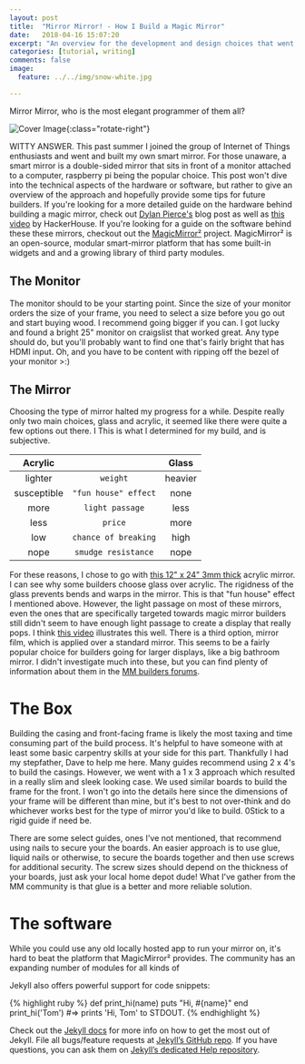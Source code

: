 ```yaml
---
layout: post
title:  "Mirror Mirror! - How I Build a Magic Mirror"
date:   2018-04-16 15:07:20
excerpt: "An overview for the development and design choices that went into the construction of an IOT smart mirror"
categories: [tutorial, writing]
comments: false
image:
  feature: ../../img/snow-white.jpg

---
```


Mirror Mirror, who is the most elegant programmer of them all?

![Cover Image](../../img/Cover.jpg){:class="rotate-right"}

WITTY ANSWER. This past summer I joined the group of Internet of Things enthusiasts and went and built my own smart mirror. For those unaware, a smart mirror is a double-sided mirror that sits in front of a monitor attached to a computer, raspberry pi being the popular choice. This post won't dive into the technical aspects of the hardware or software, but rather to give an overview of the approach and hopefully provide some tips for future builders. If you're looking for a more detailed guide on the hardware behind building a magic mirror, check out [Dylan Pierce's](http://blog.dylanjpierce.com/raspberrypi/magicmirror/tutorial/2015/12/27/build-a-magic-mirror.html) blog post as well as [this video](https://www.youtube.com/watch?v=fkVBAcvbrjU&t=) by HackerHouse. If you're looking for a guide on the software behind these these mirrors, checkout out the [MagicMirror²](https://github.com/MichMich/MagicMirror) project. MagicMirror² is an open-source, modular smart-mirror platform that has some built-in widgets and and a growing library of third party modules.

## The Monitor
The monitor should to be your starting point. Since the size of your monitor orders the size of your frame, you need to select a size before you go out and start buying wood. I recommend going bigger if you can. I got lucky and found a bright 25" monitor on craigslist that worked great. Any type should do, but you'll probably want to find one that's fairly bright that has HDMI input. Oh, and you have to be content with ripping off the bezel of your monitor >:)

## The Mirror
Choosing the type of mirror halted my progress for a while. Despite really only two main choices, glass and acrylic, it seemed like there were quite a few options out there. I This is what I determined for my build, and is subjective.

| Acrylic       |                       | Glass     |
|:-------------:|:---------------------:|:---------:|         
| lighter       | `weight`              | heavier   |
| susceptible   | `"fun house" effect`  | none      |
| more          | `light passage`       | less      |
| less          | `price`               | more      |
| low           | `chance of breaking`  | high      |
| nope          | `smudge resistance`   | nope      |

For these reasons, I chose to go with [this 12" x 24"  3mm thick](https://www.amazon.com/12-Acrylic-See-Through-Mirror-1mm/dp/B01G4MQ966/ref=sr_1_1?s=home-garden&ie=UTF8&qid=1520304107&sr=1-1&keywords=see%2Bthrough%2Bglass&th=1) acrylic mirror. I can see why some builders choose glass over acrylic. The rigidness of the glass prevents bends and warps in the mirror. This is that "fun house" effect I mentioned above. However, the light passage on most of these mirrors, even the ones that are specifically targeted towards magic mirror builders still didn't seem to have enough light passage to create a display that really pops. I think [this video](https://www.youtube.com/watch?v=nWSolSxpRT4) illustrates this well. There is a third option, mirror film, which is applied over a standard mirror. This seems to be a fairly popular choice for builders going for larger displays, like a big bathroom mirror. I didn't investigate much into these, but you can find plenty of information about them in the [MM builders forums](https://magicmirror.builders/).

# The Box
Building the casing and front-facing frame is likely the most taxing and time consuming part of the build process. It's helpful to have someone with at least some basic carpentry skills at your side for this part. Thankfully I had my stepfather, Dave to help me here. Many guides recommend using 2 x 4's to build the casings. However, we went with a 1 x 3 approach which resulted in a really slim and sleek looking case. We used similar boards to build the frame for the front. I won't go into the details here since the dimensions of your frame will be different than mine, but it's best to not over-think and do whichever works best for the type of mirror you'd like to build. 0Stick to a rigid guide if need be.

There are some select guides, ones I've not mentioned, that recommend using nails to secure your the boards. An easier approach is to use glue, liquid nails or otherwise, to secure the boards together and then use screws for additional security. The screw sizes should depend on the thickness of your boards, just ask your local home depot dude! What I've gather from the MM community is that glue is a better and more reliable solution.

# The software
While you could use any old locally hosted app to run your mirror on, it's hard to beat the platform that MagicMirror² provides. The community has an expanding number of modules for all kinds of


<!--more-->

Jekyll also offers powerful support for code snippets:

{% highlight ruby %}
def print_hi(name)
  puts "Hi, #{name}"
end
print_hi('Tom')
#=> prints 'Hi, Tom' to STDOUT.
{% endhighlight %}

Check out the [Jekyll docs][jekyll] for more info on how to get the most out of Jekyll. File all bugs/feature requests at [Jekyll’s GitHub repo][jekyll-gh]. If you have questions, you can ask them on [Jekyll’s dedicated Help repository][jekyll-help].

[jekyll]:      http://jekyllrb.com
[jekyll-gh]:   https://github.com/jekyll/jekyll
[jekyll-help]: https://github.com/jekyll/jekyll-help
